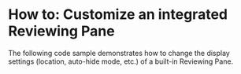# How to: Customize an integrated Reviewing Pane


The following code sample demonstrates how to change the display settings (location, auto-hide mode, etc.) of a built-in Reviewing Pane.  

<br/>


